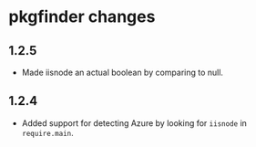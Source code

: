 pkgfinder changes
=================

1.2.5
-----

- Made iisnode an actual boolean by comparing to null.

1.2.4
-----

- Added support for detecting Azure by looking for `iisnode` in `require.main`.
